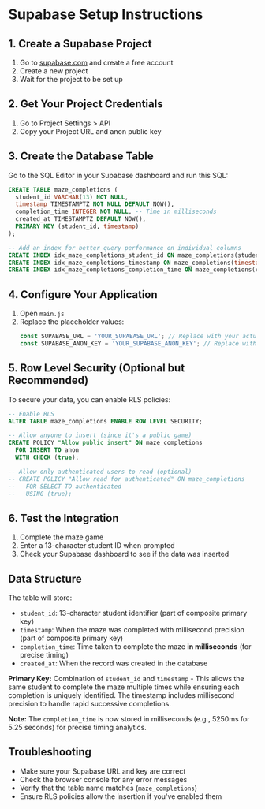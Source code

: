 # Supabase Setup Instructions

## 1. Create a Supabase Project

1. Go to [supabase.com](https://supabase.com) and create a free account
2. Create a new project
3. Wait for the project to be set up

## 2. Get Your Project Credentials

1. Go to Project Settings > API
2. Copy your Project URL and anon public key

## 3. Create the Database Table

Go to the SQL Editor in your Supabase dashboard and run this SQL:

```sql
CREATE TABLE maze_completions (
  student_id VARCHAR(13) NOT NULL,
  timestamp TIMESTAMPTZ NOT NULL DEFAULT NOW(),
  completion_time INTEGER NOT NULL, -- Time in milliseconds
  created_at TIMESTAMPTZ DEFAULT NOW(),
  PRIMARY KEY (student_id, timestamp)
);

-- Add an index for better query performance on individual columns
CREATE INDEX idx_maze_completions_student_id ON maze_completions(student_id);
CREATE INDEX idx_maze_completions_timestamp ON maze_completions(timestamp);
CREATE INDEX idx_maze_completions_completion_time ON maze_completions(completion_time);
```

## 4. Configure Your Application

1. Open `main.js`
2. Replace the placeholder values:
   ```javascript
   const SUPABASE_URL = 'YOUR_SUPABASE_URL'; // Replace with your actual Supabase URL
   const SUPABASE_ANON_KEY = 'YOUR_SUPABASE_ANON_KEY'; // Replace with your actual anon key
   ```

## 5. Row Level Security (Optional but Recommended)

To secure your data, you can enable RLS policies:

```sql
-- Enable RLS
ALTER TABLE maze_completions ENABLE ROW LEVEL SECURITY;

-- Allow anyone to insert (since it's a public game)
CREATE POLICY "Allow public insert" ON maze_completions
  FOR INSERT TO anon
  WITH CHECK (true);

-- Allow only authenticated users to read (optional)
-- CREATE POLICY "Allow read for authenticated" ON maze_completions
--   FOR SELECT TO authenticated
--   USING (true);
```

## 6. Test the Integration

1. Complete the maze game
2. Enter a 13-character student ID when prompted
3. Check your Supabase dashboard to see if the data was inserted

## Data Structure

The table will store:
- `student_id`: 13-character student identifier (part of composite primary key)
- `timestamp`: When the maze was completed with millisecond precision (part of composite primary key)
- `completion_time`: Time taken to complete the maze **in milliseconds** (for precise timing)
- `created_at`: When the record was created in the database

**Primary Key:** Combination of `student_id` and `timestamp` - This allows the same student to complete the maze multiple times while ensuring each completion is uniquely identified. The timestamp includes millisecond precision to handle rapid successive completions.

**Note:** The `completion_time` is now stored in milliseconds (e.g., 5250ms for 5.25 seconds) for precise timing analytics.

## Troubleshooting

- Make sure your Supabase URL and key are correct
- Check the browser console for any error messages
- Verify that the table name matches (`maze_completions`)
- Ensure RLS policies allow the insertion if you've enabled them
